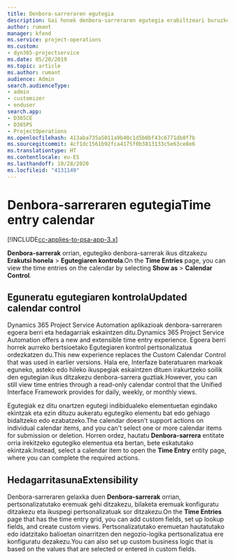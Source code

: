 ```yaml
---
title: Denbora-sarreraren egutegia
description: Gai honek denbora-sarreraren egutegia erabiltzeari buruzko informazioa eskaintzen du.
author: rumant
manager: kfend
ms.service: project-operations
ms.custom:
- dyn365-projectservice
ms.date: 05/20/2019
ms.topic: article
ms.author: rumant
audience: Admin
search.audienceType:
- admin
- customizer
- enduser
search.app:
- D365CE
- D365PS
- ProjectOperations
ms.openlocfilehash: 413aba735a5011a9b40c1d5b0bf43c6771db0f7b
ms.sourcegitcommit: 4cf1dc1561b92fca4175f0b3813133c5e63ce8e6
ms.translationtype: HT
ms.contentlocale: eu-ES
ms.lasthandoff: 10/28/2020
ms.locfileid: "4131149"
---
```

# <a name="time-entry-calendar"></a><span data-ttu-id="540bb-103">Denbora-sarreraren egutegia</span><span class="sxs-lookup"><span data-stu-id="540bb-103">Time entry calendar</span></span>

[!INCLUDE[cc-applies-to-psa-app-3.x](../includes/cc-applies-to-psa-app-3x.md)]

<span data-ttu-id="540bb-104">**Denbora-sarrerak** orrian, egutegiko denbora-sarrerak ikus ditzakezu **Erakutsi honela** \> **Egutegiaren kontrola**.</span><span class="sxs-lookup"><span data-stu-id="540bb-104">On the **Time Entries** page, you can view the time entries on the calendar by selecting **Show as** \> **Calendar Control**.</span></span>

## <a name="updated-calendar-control"></a><span data-ttu-id="540bb-105">Eguneratu egutegiaren kontrola</span><span class="sxs-lookup"><span data-stu-id="540bb-105">Updated calendar control</span></span>

<span data-ttu-id="540bb-106">Dynamics 365 Project Service Automation aplikazioak denbora-sarreraren egoera berri eta hedagarriak eskaintzen ditu.</span><span class="sxs-lookup"><span data-stu-id="540bb-106">Dynamics 365 Project Service Automation offers a new and extensible time entry experience.</span></span> <span data-ttu-id="540bb-107">Egoera berri horrek aurreko bertsioetako Egutegiaren kontrol pertsonalizatua ordezkatzen du.</span><span class="sxs-lookup"><span data-stu-id="540bb-107">This new experience replaces the Custom Calendar Control that was used in earlier versions.</span></span> <span data-ttu-id="540bb-108">Hala ere, Interfaze bateratuaren markoak eguneko, asteko edo hileko ikuspegiak eskaintzen dituen irakurtzeko soilik den egutegian ikus ditzakezu denbora-sarrera guztiak.</span><span class="sxs-lookup"><span data-stu-id="540bb-108">However, you can still view time entries through a read-only calendar control that the Unified Interface Framework provides for daily, weekly, or monthly views.</span></span>

<span data-ttu-id="540bb-109">Egutegiak ez ditu onartzen egutegi indibidualeko elementuetan egindako ekintzak eta ezin dituzu aukeratu egutegiko elementu bat edo gehiago bidaltzeko edo ezabatzeko.</span><span class="sxs-lookup"><span data-stu-id="540bb-109">The calendar doesn't support actions on individual calendar items, and you can't select one or more calendar items for submission or deletion.</span></span> <span data-ttu-id="540bb-110">Horren ordez, hautatu **Denbora-sarrera** entitate orria irekitzeko egutegiko elementua eta bertan, bete eskatutako ekintzak.</span><span class="sxs-lookup"><span data-stu-id="540bb-110">Instead, select a calendar item to open the **Time Entry** entity page, where you can complete the required actions.</span></span>

## <a name="extensibility"></a><span data-ttu-id="540bb-111">Hedagarritasuna</span><span class="sxs-lookup"><span data-stu-id="540bb-111">Extensibility</span></span>

<span data-ttu-id="540bb-112">Denbora-sarreraren gelaxka duen **Denbora-sarrerak** orrian, pertsonalizatutako eremuak gehi ditzakezu, bilaketa eremuak konfiguratu ditzakezu eta ikuspegi pertsonalizatuak sor ditzakezu.</span><span class="sxs-lookup"><span data-stu-id="540bb-112">On the **Time Entries** page that has the time entry grid, you can add custom fields, set up lookup fields, and create custom views.</span></span> <span data-ttu-id="540bb-113">Pertsonalizatutako eremuetan hautatutako edo idatzitako balioetan oinarritzen den negozio-logika pertsonalizatua ere konfiguratu dezakezu.</span><span class="sxs-lookup"><span data-stu-id="540bb-113">You can also set up custom business logic that is based on the values that are selected or entered in custom fields.</span></span>

